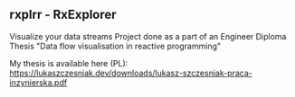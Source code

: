 ## rxplrr - RxExplorer

Visualize your data streams
Project done as a part of an Engineer Diploma Thesis "Data flow visualisation in reactive programming"

My thesis is available here (PL): https://lukaszczesniak.dev/downloads/lukasz-szczesniak-praca-inzynierska.pdf
